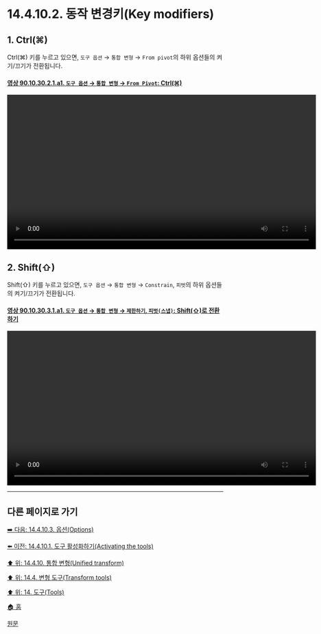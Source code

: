 # 14.4.10.2. 동작 변경키(Key modifiers)

<a id="14-04-10-02-s1"></a>

## 1. Ctrl(⌘)
Ctrl(⌘) 키를 누르고 있으면, `도구 옵션` → `통합 변형` → `From pivot`의 하위 옵션들의 켜기/끄기가 전환됩니다.

<a id="90-10-30-02-01-a1"></a>

#### [영상 90.10.30.2.1.a1. `도구 옵션` → `통합 변형` → `From Pivot`: Ctrl(⌘)](./90-10-30-02-01-toggle_from_pivot.md#90-10-30-02-01-a1)
<video controls="controls" width="720" src="https://github.com/wonder13662/gimp/assets/15767104/e883596d-ecff-479f-8046-d112f1f5dc83"></video>

<a id="14-04-10-02-s2"></a>

## 2. Shift(⇧)
Shift(⇧) 키를 누르고 있으면, `도구 옵션` → `통합 변형` → `Constrain`, `피벗`의 하위 옵션들의 켜기/끄기가 전환됩니다.

<a id="90-10-30-03-01-a1"></a>

#### [영상 90.10.30.3.1.a1. `도구 옵션` → `통합 변형` → `제한하기`, `피벗(스냅)`: Shift(⇧)로 전환하기](./90-10-30-03-01-toggle_options.md#90-10-30-03-01-a1)
<video controls="controls" width="720" src="https://github.com/wonder13662/gimp/assets/15767104/27894518-8673-4894-9310-311666f9c66b"></video>

***

## 다른 페이지로 가기

[➡️ 다음: 14.4.10.3. 옵션(Options)](./14-04-10-03-options.md)

[⬅️ 이전: 14.4.10.1. 도구 활성화하기(Activating the tools)](./14-04-10-01-activating_the_tool.md)

[⬆️ 위: 14.4.10. 통합 변형(Unified transform)](./14-04-10-00-unified-transform.md)

[⬆️ 위: 14.4. 변형 도구(Transform tools)](./14-04-00-transform-tools.md)

[⬆️ 위: 14. 도구(Tools)](./14-00-tools.md)

[🏠 홈](./00-home.md)

[원문](https://docs.gimp.org/2.10/ko/gimp-tool-unified-transform.html#idm15966)